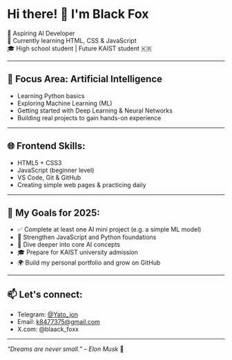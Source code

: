 # Hi there! 👋 I'm Black Fox

🤖 Aspiring AI Developer  
🌱 Currently learning HTML, CSS & JavaScript  
🎓 High school student | Future KAIST student 🇰🇷  

---

## 🧠 Focus Area: Artificial Intelligence
- Learning Python basics  
- Exploring Machine Learning (ML)  
- Getting started with Deep Learning & Neural Networks  
- Building real projects to gain hands-on experience  

---

## 🌐 Frontend Skills:
- HTML5 + CSS3  
- JavaScript (beginner level)  
- VS Code, Git & GitHub  
- Creating simple web pages & practicing daily  

---

## 🎯 My Goals for 2025:
- ✅ Complete at least one AI mini project (e.g. a simple ML model)  
- 🧱 Strengthen JavaScript and Python foundations  
- 🧠 Dive deeper into core AI concepts  
- 🎓 Prepare for KAIST university admission  
- 🌍 Build my personal portfolio and grow on GitHub  

---

## 📫 Let's connect:
- Telegram: [@Yato_jon](https://t.me/@Yato_jon)  
- Email: k8477375@gmail.com
- X.com: @blaack_foxx

---

_“Dreams are never small.” – Elon Musk_ 🚀

